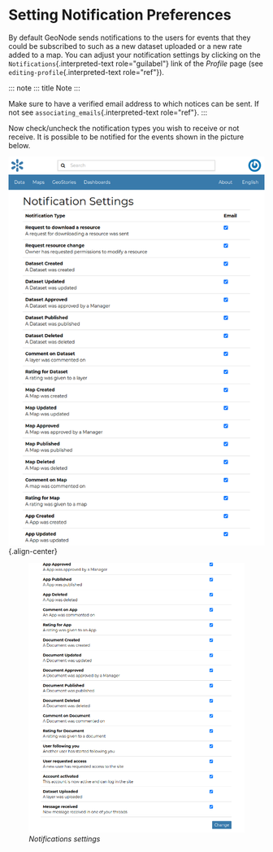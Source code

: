 # Setting Notification Preferences

By default GeoNode sends notifications to the users for events that they could be subscribed to such as a new dataset uploaded or a new rate added to a map.
You can adjust your notification settings by clicking on the `Notifications`{.interpreted-text role="guilabel"} link of the *Profile* page (see `editing-profile`{.interpreted-text role="ref"}).

::: note
::: title
Note
:::

Make sure to have a verified email address to which notices can be sent. If not see `associating_emails`{.interpreted-text role="ref"}.
:::

Now check/uncheck the notification types you wish to receive or not receive. It is possible to be notified for the events shown in the picture below.

![](img/notifications_settings.png){.align-center}

<figure>
<img src="img/notifications_settings1.png" class="align-center" alt="img/notifications_settings1.png" />
<figcaption><em>Notifications settings</em></figcaption>
</figure>
